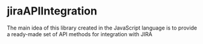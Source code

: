 # jiraAPIIntegration
The main idea of ​​this library created in the JavaScript language is to provide a ready-made set of API methods for integration with JIRA
